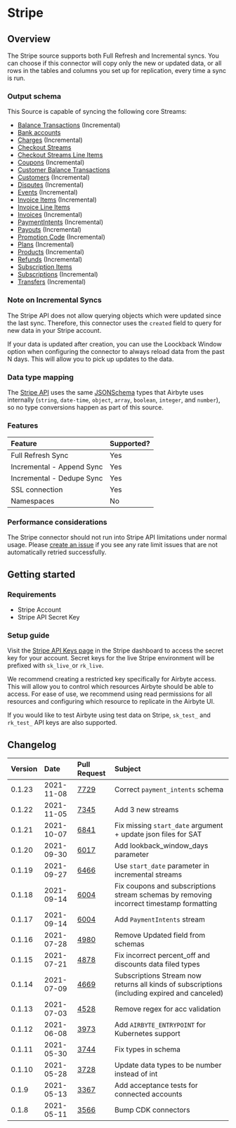 # Stripe

## Overview

The Stripe source supports both Full Refresh and Incremental syncs. You can choose if this connector will copy only the new or updated data, or all rows in the tables and columns you set up for replication, every time a sync is run.

### Output schema

This Source is capable of syncing the following core Streams:

* [Balance Transactions](https://stripe.com/docs/api/balance_transactions/list) \(Incremental\)
* [Bank accounts](https://stripe.com/docs/api/customer_bank_accounts/list)
* [Charges](https://stripe.com/docs/api/charges/list) \(Incremental\)
* [Checkout Streams](https://stripe.com/docs/api/checkout/sessions/list) 
* [Checkout Streams Line Items](https://stripe.com/docs/api/checkout/sessions/line_items)
* [Coupons](https://stripe.com/docs/api/coupons/list) \(Incremental\)
* [Customer Balance Transactions](https://stripe.com/docs/api/customer_balance_transactions/list)
* [Customers](https://stripe.com/docs/api/customers/list) \(Incremental\)
* [Disputes](https://stripe.com/docs/api/disputes/list) \(Incremental\)
* [Events](https://stripe.com/docs/api/events/list) \(Incremental\)
* [Invoice Items](https://stripe.com/docs/api/invoiceitems/list) \(Incremental\)
* [Invoice Line Items](https://stripe.com/docs/api/invoices/invoice_lines)
* [Invoices](https://stripe.com/docs/api/invoices/list) \(Incremental\)
* [PaymentIntents](https://stripe.com/docs/api/payment_intents/list) \(Incremental\)
* [Payouts](https://stripe.com/docs/api/payouts/list) \(Incremental\)
* [Promotion Code](https://stripe.com/docs/api/promotion_codes/list) \(Incremental\)
* [Plans](https://stripe.com/docs/api/plans/list) \(Incremental\)
* [Products](https://stripe.com/docs/api/products/list) \(Incremental\)
* [Refunds](https://stripe.com/docs/api/refunds/list) \(Incremental\)
* [Subscription Items](https://stripe.com/docs/api/subscription_items/list)
* [Subscriptions](https://stripe.com/docs/api/subscriptions/list) \(Incremental\)
* [Transfers](https://stripe.com/docs/api/transfers/list) \(Incremental\)

### Note on Incremental Syncs

The Stripe API does not allow querying objects which were updated since the last sync. Therefore, this connector uses the `created` field to query for new data in your Stripe account.

If your data is updated after creation, you can use the Loockback Window option when configuring the connector to always reload data from the past N days. This will allow you to pick up updates to the data.

### Data type mapping

The [Stripe API](https://stripe.com/docs/api) uses the same [JSONSchema](https://json-schema.org/understanding-json-schema/reference/index.html) types that Airbyte uses internally \(`string`, `date-time`, `object`, `array`, `boolean`, `integer`, and `number`\), so no type conversions happen as part of this source.

### Features

| Feature | Supported? |
| :--- | :--- |
| Full Refresh Sync | Yes |
| Incremental - Append Sync | Yes |
| Incremental - Dedupe Sync | Yes |
| SSL connection | Yes |
| Namespaces | No |

### Performance considerations

The Stripe connector should not run into Stripe API limitations under normal usage. Please [create an issue](https://github.com/airbytehq/airbyte/issues) if you see any rate limit issues that are not automatically retried successfully.

## Getting started

### Requirements

* Stripe Account
* Stripe API Secret Key

### Setup guide

Visit the [Stripe API Keys page](https://dashboard.stripe.com/apikeys) in the Stripe dashboard to access the secret key for your account. Secret keys for the live Stripe environment will be prefixed with `sk_live_`or `rk_live`.

We recommend creating a restricted key specifically for Airbyte access. This will allow you to control which resources Airbyte should be able to access. For ease of use, we recommend using read permissions for all resources and configuring which resource to replicate in the Airbyte UI.

If you would like to test Airbyte using test data on Stripe, `sk_test_` and `rk_test_` API keys are also supported.

## Changelog

| Version | Date | Pull Request | Subject |
| :--- | :--- | :--- | :--- |
| 0.1.23 | 2021-11-08 | [7729](https://github.com/airbytehq/airbyte/pull/7729) | Correct `payment_intents` schema |
| 0.1.22 | 2021-11-05 | [7345](https://github.com/airbytehq/airbyte/pull/7345) | Add 3 new streams |
| 0.1.21 | 2021-10-07 | [6841](https://github.com/airbytehq/airbyte/pull/6841) | Fix missing `start_date` argument + update json files for SAT |
| 0.1.20 | 2021-09-30 | [6017](https://github.com/airbytehq/airbyte/pull/6017) | Add lookback\_window\_days parameter |
| 0.1.19 | 2021-09-27 | [6466](https://github.com/airbytehq/airbyte/pull/6466) | Use `start_date` parameter in incremental streams |
| 0.1.18 | 2021-09-14 | [6004](https://github.com/airbytehq/airbyte/pull/6004) | Fix coupons and subscriptions stream schemas by removing incorrect timestamp formatting |
| 0.1.17 | 2021-09-14 | [6004](https://github.com/airbytehq/airbyte/pull/6004) | Add `PaymentIntents` stream |
| 0.1.16 | 2021-07-28 | [4980](https://github.com/airbytehq/airbyte/pull/4980) | Remove Updated field from schemas |
| 0.1.15 | 2021-07-21 | [4878](https://github.com/airbytehq/airbyte/pull/4878) | Fix incorrect percent\_off and discounts data filed types |
| 0.1.14 | 2021-07-09 | [4669](https://github.com/airbytehq/airbyte/pull/4669) | Subscriptions Stream now returns all kinds of subscriptions \(including expired and canceled\) |
| 0.1.13 | 2021-07-03 | [4528](https://github.com/airbytehq/airbyte/pull/4528) | Remove regex for acc validation |
| 0.1.12 | 2021-06-08 | [3973](https://github.com/airbytehq/airbyte/pull/3973) | Add `AIRBYTE_ENTRYPOINT` for Kubernetes support |
| 0.1.11 | 2021-05-30 | [3744](https://github.com/airbytehq/airbyte/pull/3744) | Fix types in schema |
| 0.1.10 | 2021-05-28 | [3728](https://github.com/airbytehq/airbyte/pull/3728) | Update data types to be number instead of int |
| 0.1.9 | 2021-05-13 | [3367](https://github.com/airbytehq/airbyte/pull/3367) | Add acceptance tests for connected accounts |
| 0.1.8 | 2021-05-11 | [3566](https://github.com/airbytehq/airbyte/pull/3368) | Bump CDK connectors |

